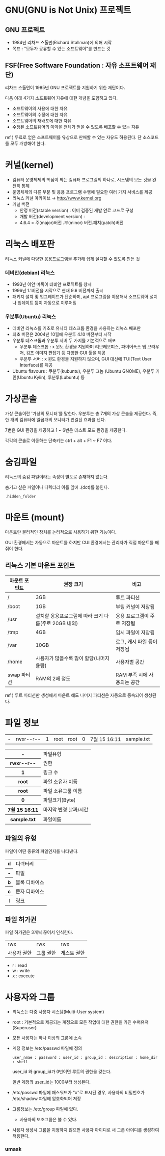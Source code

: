 # GNU(GNU is Not Unix) 프로젝트 

## GNU 프로젝트
- 1984년 리차드 스톨만(Richard Stallman)에 의해 시작
- 목표 : "모두가 공유할 수 있는 소프트웨어"를 만드는 것

## FSF(Free Software Foundation : 자유 소프트웨어 재단)
리차드 스톨먼이 1985년  GNU 프로젝트를 지원하기 위한 재단이다.

다음 아래 4가지 소프트웨어 자유에 대한 개념을 포함하고 있다. 

- 소프트웨어의 사용에 대한 자유
- 소프트웨어의 수정에 대한 자유
- 소프트웨어의 재배포에 대한 자유
- 수정된 소프트웨어의 이익을 전체가 얻을 수 있도록 배포할 수 있는 자유

ref ) 무료로 얻은 소프트웨어를  유상으로 판매할 수 있는 자유도 허용된다. 단 소스코드를 모두 개방해야 한다.



# 커널(kernel)

- 컴퓨터 운영체제의 핵심이 되는 컴퓨터 프로그램의 하나로, 시스템의 모든 것을 완전히 통제
- 운영체제의 다른 부분 및 응용 프로그램 수행에 필요한 여러 가지 서비스를 제공
- 리눅스 커널 아카이브 → <http://www.kernel.org>
- 커널 버전 
  - 안정 버전(stable version) : 이미 검증된 개발 안료 코드로 구성
  - 개발 버전(development version) :  
  - 4.6.4   =  주(major)버전 .부(minor) 버전.패치(patch)버전



# 리눅스 배포판

리눅스 커널에 다양한 응용프로그램을 추가해 쉽게 설치할 수 있도록 만든 것 

### 데비안(debian) 리눅스

- 1993년 이안 머독이 데비안 프로젝트를 창시
- 1996년 1.1버전을 시작으로 현재 9.9 버전까지 출시
- 패키지 설치 및 업그레이드가 단순하며, apt 프로그램을 이용해서 소프트웨어 설치나 업데이트 등이 자동으로 이루어짐

### 우분투(Ubuntu) 리눅스

- 데비안 리눅스를 기초로 유니티 데스크톱 환경을 사용하는 리눅스 배포판
- 최초 버전은 2004년 10월에 우분투 4.10 버전부터 시작
- 우분투 데스크톱과 우분투 서버 두 가지를 기본적으로 배포
  - 우분투 데스크톱 : x 윈도 환경을 지원하며 리브레오피스, 파이어폭스 웹 브라우저, 김프 이미지 편집기 등 다양한 GUI 툴을 제공
  - 우분투 서버 : x 윈도 환경을 지원하지 않으며, GUI 대신에 TUI(Text User Interface)를 제공
- Ubuntu flavours : 쿠분투(kubuntu), 우분투 그놈 (Ubuntu GNOME), 우분투 기린(Ubuntu Kylin), 루분투(Lubuntu) 등



# 가상콘솔 

가상 콘솔이란 '가상의 모니터'를 말한다. 우분투는 총 7개의 가상 콘솔을 제공한다.  즉, 한 개의 컴퓨터에 일곱개의 모니터가 연결된 효과를 낸다.

7번은 GUI 환경을 제공하고 1 ~ 6번은 테스트 모드 환경을 제공한다. 

각각의 콘솔로 이동하는 단축키는 ctrl + alt + F1 ~ F7 이다.



# 숨김파일

리눅스의 숨김 파일이라는 속성이 별도로 존재하지 않는다. 

숨기고 싶은 파일이나 디렉터리 이름 앞에 .(dot)를 붙인다. 

~~~
.hidden_folder
~~~



# 마운트 (mount)

마운트란 물리적인 장치를 논리적으로 사용하기 위한 기능이다.

GUI 환경에서는  자동으로 마운트를 하지만  CUI 환경에서는 관리자가 직접 마운트를 해줘야 한다. 

## 리눅스 기본 마운트 포인트 

<table>
    <thead>
        <tr>
            <th>
                마운트 포인트
            </th>
            <th>
                권장 크기
            </th>
             <th>
                비고
            </th>
        </tr>
    </thead>
	<tbody>
		<tr>
        	<td>/</td>
            <td>3GB</td>
            <td>루트 파티션</td>
        </tr>
        <tr>
        	<td>/boot</td>
            <td>1GB</td>
            <td>부팅 커널이 저장됨</td>
        </tr>
        <tr>
        	<td>/usr</td>
            <td>설치할 응용프로그램에 따라 크기 다름(주로 20GB 내외)</td>
            <td>응용 프로그램이 주로 저장됨</td>
        </tr>
        <tr>
        	<td>/tmp</td>
            <td>4GB</td>
            <td>임시 파일이 저장됨</td>
        </tr>
        <tr>
        	<td>/var</td>
            <td>10GB</td>
            <td>로그, 캐시 파일 등이 저장됨</td>
        </tr>
        <tr>
        	<td>/home</td>
            <td>사용자가 많을수록 많이 할당(나머지 용량)</td>
            <td>사용자별 공간</td>
        </tr>
        <tr>
        	<td>swap 파티션</td>
            <td>RAM의 2배 정도</td>
            <td>RAM 부족 시에 사용되는 공간</td>
        </tr>
	</tbody>
</table>

ref )   루트 파티션만 생성해서 마운트 해도  나머지 파티션은 자동으로 종속되어 생성된다.



# 파일 정보

<table>
    <tr>
    	<td>-</td>
        <td>rwxr--r--</td>
        <td>1</td>
        <td>root</td>
        <td>root</td>
        <td>0</td>
        <td>7월 15 16:11</td>
        <td>sample.txt</td>
    </tr>
</table>    
<table>
    <tr>
    	<th>-</th>
        <td>파일유형</td>
    </tr>
    <tr>
    	<th>rwxr--r--</th>
        <td>권한</td>
    </tr>
    <tr>
    	<th>1</th>
        <td>링크 수</td>
    </tr>
    <tr>
    	<th>root</th>
        <td>파일 소유자 이름</td>
    </tr>
    <tr>
    	<th>root</th>
        <td>파일 소유그룹 이름</td>
    </tr>
    <tr>
    	<th>0</th>
        <td>파일크기(Byte)</td>
    </tr>
    <tr>
    	<th>7월 15 16:11</th>
        <td>마지막 변경 날짜/시간</td>
    </tr>
    <tr>
    	<th>sample.txt</th>
        <td>파일이름</td>
    </tr>
</table>



## 파일의 유형

파일이 어떤 종류의 파일인지를 나타낸다. 

<table>
    <tr>
    	<th>d</th>
        <td>디렉터리</td>
    </tr>
    <tr>
    	<th>-</th>
        <td>파일</td>
    </tr>
    <tr>
    	<th>b</th>
        <td>블록 디바이스</td>
    </tr>
    <tr>
    	<th>c</th>
        <td>문자 디바이스</td>
    </tr>
    <tr>
    	<th>l</th>
        <td>링크</td>
    </tr>
</table>

## 파일 허가권

파일 허가권은 3개씩 끊어서 인식한다.

<table>
    <tr>
    	<td>rwx</td>
        <td>rwx</td>
        <td>rwx</td>
    </tr>
    <tr>
    	<td>사용자 권한</td>
        <td>그룹 권한</td>
        <td>게스트 권한</td>
    </tr>
</table>

- r : read
- w : write
- x : execute 



# 사용자와 그룹

- 리눅스는 다중 사용자 시스템(Multi-User system)

- root :  기본적으로 제공되는 계정으로 모든 작업에 대한 권한을 가진 수퍼유저(Superuser)

- 모든 사용자는 하나 이상의 그룹에 소속

- 계정 정보는 /etc/passwd 파일에 정의 

  ~~~
  user_nmae : password : user_id : group_id : description : home_dir : shell
  ~~~

  user_id 와 group_id가 0번이면 루트의 권한을 갖는다.

  일반 계정의 user_id는 1000부터 생성된다.

- /etc/passwd 파일에 패스워드가 "x"로 표시된 경우, 사용자의 비밀번호가 /etc/shadow 파일에 암호화되어 저장
- 그룹정보는 /etc/group 파일에 있다.
  - 사용자의 보조그룹은 볼 수 있다.

- 사용자 생성시 그룹을 지정하지 않으면 사용자 아이디로 새 그룹 아이디를 생성하여 적용한다.

### umask 






















